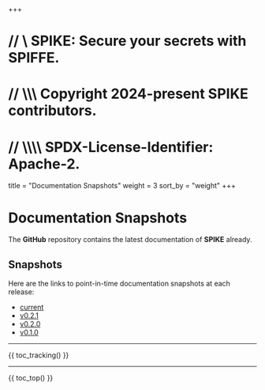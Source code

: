 +++
# //    \\ SPIKE: Secure your secrets with SPIFFE.
# //  \\\\\ Copyright 2024-present SPIKE contributors.
# // \\\\\\\ SPDX-License-Identifier: Apache-2.

title = "Documentation Snapshots"
weight = 3
sort_by = "weight"
+++



# Documentation Snapshots

The **GitHub** repository contains the latest documentation of **SPIKE** already.

## Snapshots

Here are the links to point-in-time documentation snapshots at each release:

* [current](https://github.com/spiffe/spike/tree/main/docs)
* [v0.2.1](https://github.com/spiffe/spike/tree/v0.2.1/docs)
* [v0.2.0](https://github.com/spiffe/spike/tree/v0.2.0/docs)
* [v0.1.0](https://github.com/spiffe/spike/tree/v0.1.0/docs)

----

{{ toc_tracking() }}

----

{{ toc_top() }}
